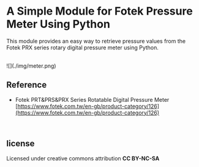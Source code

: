 # A Simple Module for Fotek Pressure Meter Using Python
This module provides an easy way to retrieve pressure values from the Fotek PRX series rotary digital pressure meter using Python.

<br>
![](./img/meter.png)

<br>

## Reference
* Fotek PRT&PRS&PRX Series Rotatable Digital Pressure Meter
[https://www.fotek.com.tw/en-gb/product-category/126](https://www.fotek.com.tw/en-gb/product-category/126)
<br>

## license
Licensed under creative commons attribution __CC BY-NC-SA__
